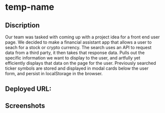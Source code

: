 # temp-name

## Discription
Our team was tasked with coming up with a project idea for a front end user page. We decided to make a financial assistant app
that allows a user to seach for a stock or crypto currency. The search uses an API to request data from a third party, it then takes that 
response data. Pulls out the specific information we want to display to the user, and artfully yet efficiently displays that data on the page for the user. Previously searched ticker symbols are stored and displayed in modal cards below the user form, and persist in localStorage in the browser.

## Deployed URL:


## Screenshots